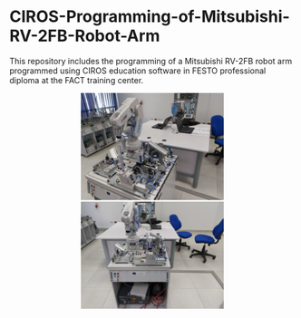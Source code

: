# CIROS-Programming-of-Mitsubishi-RV-2FB-Robot-Arm
This repository includes the programming of a  Mitsubishi RV-2FB robot arm programmed using CIROS education software in FESTO professional diploma at the FACT training center.

<p align="center">
  <img src="data/RoboArmMits_p2.jpg" width="50%" />
  <img src="data/RoboArmMits_p1.jpg" width="50%" /> 
</p>
